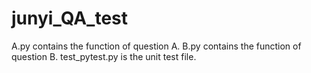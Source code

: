 # junyi_QA_test

A.py contains the function of question A.
B.py contains the function of question B.
test_pytest.py is the unit test file.
